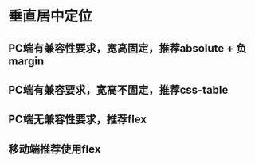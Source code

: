 # 垂直居中定位

## PC端有兼容性要求，宽高固定，推荐absolute + 负margin

## PC端有兼容要求，宽高不固定，推荐css-table

## PC端无兼容性要求，推荐flex

## 移动端推荐使用flex